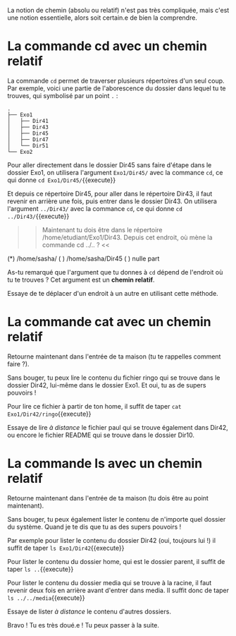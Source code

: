 La notion de chemin (absolu ou relatif) n'est pas très compliquée, mais c'est une notion essentielle, alors soit certain.e de bien la comprendre.

# La commande cd avec un chemin relatif

La commande `cd` permet de traverser plusieurs répertoires d'un seul coup.
Par exemple, voici une partie de l'aborescence du dossier dans lequel tu te trouves, qui symbolisé par un point `.` :
```
.
├── Exo1
│   ├── Dir41
│   ├── Dir43
│   ├── Dir45
│   ├── Dir47
│   └── Dir51
└── Exo2
``` 

Pour aller directement dans le dossier Dir45 sans faire d'étape dans le dossier Exo1, on utilisera l'argument `Exo1/Dir45/` avec la commance `cd`, ce qui donne `cd Exo1/Dir45/`{{execute}}

Et depuis ce répertoire Dir45, pour aller dans le répertoire Dir43, il faut revenir en arrière une fois, puis entrer dans le dossier Dir43.
On utilisera l'argument `../Dir43/` avec la commance `cd`, ce qui donne `cd ../Dir43/`{{execute}}

>> Maintenant tu dois être dans le répertoire /home/etudiant/Exo1/Dir43. Depuis cet endroit, où mène la commande  cd ../.. ? <<

(*) /home/sasha/
( ) /home/sasha/Dir45
( ) nulle part

As-tu remarqué que l'argument que tu donnes à `cd` dépend de l'endroit où tu te trouves ? Cet argument est un **chemin relatif**.

Essaye de te déplacer d'un endroit à un autre en utilisant cette méthode.

# La commande cat avec un chemin relatif

Retourne maintenant dans l'entrée de ta maison (tu te rappelles comment faire ?).

Sans bouger, tu peux lire le contenu du fichier ringo qui se trouve dans le dossier Dir42, lui-même dans le dossier Exo1. Et oui, tu as de supers pouvoirs !

Pour lire ce fichier à partir de ton home, il suffit de taper `cat Exo1/Dir42/ringo`{{execute}}

Essaye de lire *à distance* le fichier paul qui se trouve également dans Dir42, ou encore le fichier README qui se trouve dans le dossier Dir10.

# La commande ls avec un chemin relatif

Retourne maintenant dans l'entrée de ta maison (tu dois être au point maintenant).

Sans bouger, tu peux également lister le contenu de n'importe quel dossier du système. Quand je te dis que tu as des supers pouvoirs !

Par exemple pour lister le contenu du dossier Dir42 (oui, toujours lui !)
il suffit de taper `ls Exo1/Dir42`{{execute}}

Pour lister le contenu du dossier home, qui est le dossier parent,
il suffit de taper `ls ..`{{execute}}

Pour lister le contenu du dossier media qui se trouve à la racine, il faut revenir deux fois en arrière avant d'entrer dans media.
Il suffit donc de taper `ls ../../media`{{execute}}

Essaye de lister *à distance* le contenu d'autres dossiers.


Bravo ! Tu es très doué.e !
Tu peux passer à la suite.
